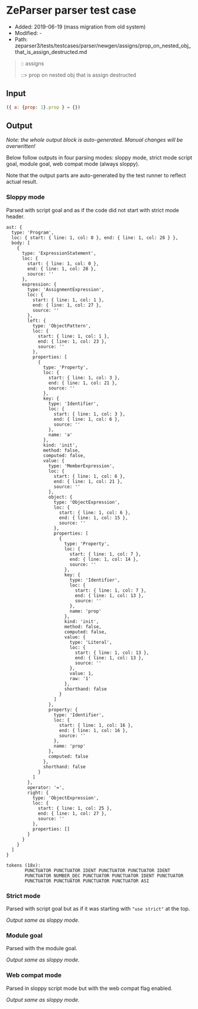 # ZeParser parser test case

- Added: 2019-06-19 (mass migration from old system)
- Modified: -
- Path: zeparser3/tests/testcases/parser/newgen/assigns/prop_on_nested_obj_that_is_assign_destructed.md

> :: assigns
>
> ::> prop on nested obj that is assign destructed

## Input

`````js
({ a: {prop: 1}.prop } = {})
`````

## Output

_Note: the whole output block is auto-generated. Manual changes will be overwritten!_

Below follow outputs in four parsing modes: sloppy mode, strict mode script goal, module goal, web compat mode (always sloppy).

Note that the output parts are auto-generated by the test runner to reflect actual result.

### Sloppy mode

Parsed with script goal and as if the code did not start with strict mode header.

`````
ast: {
  type: 'Program',
  loc: { start: { line: 1, col: 0 }, end: { line: 1, col: 28 } },
  body: [
    {
      type: 'ExpressionStatement',
      loc: {
        start: { line: 1, col: 0 },
        end: { line: 1, col: 28 },
        source: ''
      },
      expression: {
        type: 'AssignmentExpression',
        loc: {
          start: { line: 1, col: 1 },
          end: { line: 1, col: 27 },
          source: ''
        },
        left: {
          type: 'ObjectPattern',
          loc: {
            start: { line: 1, col: 1 },
            end: { line: 1, col: 23 },
            source: ''
          },
          properties: [
            {
              type: 'Property',
              loc: {
                start: { line: 1, col: 3 },
                end: { line: 1, col: 21 },
                source: ''
              },
              key: {
                type: 'Identifier',
                loc: {
                  start: { line: 1, col: 3 },
                  end: { line: 1, col: 6 },
                  source: ''
                },
                name: 'a'
              },
              kind: 'init',
              method: false,
              computed: false,
              value: {
                type: 'MemberExpression',
                loc: {
                  start: { line: 1, col: 6 },
                  end: { line: 1, col: 21 },
                  source: ''
                },
                object: {
                  type: 'ObjectExpression',
                  loc: {
                    start: { line: 1, col: 6 },
                    end: { line: 1, col: 15 },
                    source: ''
                  },
                  properties: [
                    {
                      type: 'Property',
                      loc: {
                        start: { line: 1, col: 7 },
                        end: { line: 1, col: 14 },
                        source: ''
                      },
                      key: {
                        type: 'Identifier',
                        loc: {
                          start: { line: 1, col: 7 },
                          end: { line: 1, col: 13 },
                          source: ''
                        },
                        name: 'prop'
                      },
                      kind: 'init',
                      method: false,
                      computed: false,
                      value: {
                        type: 'Literal',
                        loc: {
                          start: { line: 1, col: 13 },
                          end: { line: 1, col: 13 },
                          source: ''
                        },
                        value: 1,
                        raw: '1'
                      },
                      shorthand: false
                    }
                  ]
                },
                property: {
                  type: 'Identifier',
                  loc: {
                    start: { line: 1, col: 16 },
                    end: { line: 1, col: 16 },
                    source: ''
                  },
                  name: 'prop'
                },
                computed: false
              },
              shorthand: false
            }
          ]
        },
        operator: '=',
        right: {
          type: 'ObjectExpression',
          loc: {
            start: { line: 1, col: 25 },
            end: { line: 1, col: 27 },
            source: ''
          },
          properties: []
        }
      }
    }
  ]
}

tokens (18x):
       PUNCTUATOR PUNCTUATOR IDENT PUNCTUATOR PUNCTUATOR IDENT
       PUNCTUATOR NUMBER_DEC PUNCTUATOR PUNCTUATOR IDENT PUNCTUATOR
       PUNCTUATOR PUNCTUATOR PUNCTUATOR PUNCTUATOR ASI
`````

### Strict mode

Parsed with script goal but as if it was starting with `"use strict"` at the top.

_Output same as sloppy mode._

### Module goal

Parsed with the module goal.

_Output same as sloppy mode._

### Web compat mode

Parsed in sloppy script mode but with the web compat flag enabled.

_Output same as sloppy mode._
